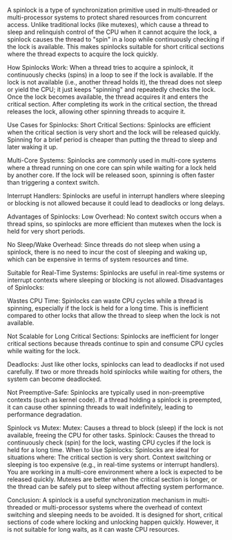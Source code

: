 A spinlock is a type of synchronization primitive used in multi-threaded or multi-processor systems to protect shared resources from concurrent access. Unlike traditional locks (like mutexes), which cause a thread to sleep and relinquish control of the CPU when it cannot acquire the lock, a spinlock causes the thread to "spin" in a loop while continuously checking if the lock is available. This makes spinlocks suitable for short critical sections where the thread expects to acquire the lock quickly.

How Spinlocks Work:
When a thread tries to acquire a spinlock, it continuously checks (spins) in a loop to see if the lock is available.
If the lock is not available (i.e., another thread holds it), the thread does not sleep or yield the CPU; it just keeps "spinning" and repeatedly checks the lock.
Once the lock becomes available, the thread acquires it and enters the critical section.
After completing its work in the critical section, the thread releases the lock, allowing other spinning threads to acquire it.

Use Cases for Spinlocks:
Short Critical Sections:
Spinlocks are efficient when the critical section is very short and the lock will be released quickly. Spinning for a brief period is cheaper than putting the thread to sleep and later waking it up.

Multi-Core Systems:
Spinlocks are commonly used in multi-core systems where a thread running on one core can spin while waiting for a lock held by another core. If the lock will be released soon, spinning is often faster than triggering a context switch.

Interrupt Handlers:
Spinlocks are useful in interrupt handlers where sleeping or blocking is not allowed because it could lead to deadlocks or long delays.

Advantages of Spinlocks:
Low Overhead:
No context switch occurs when a thread spins, so spinlocks are more efficient than mutexes when the lock is held for very short periods.

No Sleep/Wake Overhead:
Since threads do not sleep when using a spinlock, there is no need to incur the cost of sleeping and waking up, which can be expensive in terms of system resources and time.

Suitable for Real-Time Systems:
Spinlocks are useful in real-time systems or interrupt contexts where sleeping or blocking is not allowed.
Disadvantages of Spinlocks:

Wastes CPU Time:
Spinlocks can waste CPU cycles while a thread is spinning, especially if the lock is held for a long time. This is inefficient compared to other locks that allow the thread to sleep when the lock is not available.

Not Scalable for Long Critical Sections:
Spinlocks are inefficient for longer critical sections because threads continue to spin and consume CPU cycles while waiting for the lock.

Deadlocks:
Just like other locks, spinlocks can lead to deadlocks if not used carefully. If two or more threads hold spinlocks while waiting for others, the system can become deadlocked.

Not Preemptive-Safe:
Spinlocks are typically used in non-preemptive contexts (such as kernel code). If a thread holding a spinlock is preempted, it can cause other spinning threads to wait indefinitely, leading to performance degradation.

Spinlock vs Mutex:
Mutex: Causes a thread to block (sleep) if the lock is not available, freeing the CPU for other tasks.
Spinlock: Causes the thread to continuously check (spin) for the lock, wasting CPU cycles if the lock is held for a long time.
When to Use Spinlocks:
Spinlocks are ideal for situations where:
The critical section is very short.
Context switching or sleeping is too expensive (e.g., in real-time systems or interrupt handlers).
You are working in a multi-core environment where a lock is expected to be released quickly.
Mutexes are better when the critical section is longer, or the thread can be safely put to sleep without affecting system performance.

Conclusion:
A spinlock is a useful synchronization mechanism in multi-threaded or multi-processor systems where the overhead of context switching and sleeping needs to be avoided. It is designed for short, critical sections of code where locking and unlocking happen quickly. However, it is not suitable for long waits, as it can waste CPU resources.